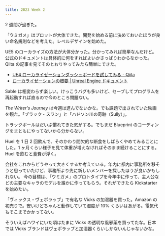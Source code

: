 ```yaml
---
title: 2023 Week 2
---
```


2 週間が過ぎた。

「ウミガメ」はプロットが大体できた。開発を始める前に決めておいたほうが良い命名規則などを考えた。レベルデザインを始めた。

UE5 のローカライズの方法が大体分かった。分かってみれば簡単なんだけど。公式のドキュメントは具体的に何をすればよいかさっぱりわからなかった。
Qiita の記事を見てそのとおりやってみたら簡単にできた。

- [UE4 ローカライゼーションダッシュボードを試してみる - Qiita](https://qiita.com/unknown_ds/items/c0f501ca9b72081ecb32)
- [ローカライゼーションの概要 \| Unreal Engine ドキュメント](https://docs.unrealengine.com/4.27/ja/ProductionPipelines/Localization/Overview/)

Sable は相変わらず楽しい。けっこうバグも多いけど、セーブしてプログラムを再起動すれば直るので今のところ問題ない。

_The Writer's Journey_ は今週は進んでないかな。でも課題で出されていた映画を観た。「ブラック・スワン」と「ハドソン川の奇跡（Sully）」。

トラックボールはだいぶ慣れてきた気がする。でもまだ Blueprint のコーディングをまともにやってないから分からない。

Huel を 1 日 2 回飲んで、そのかわり間欠的な断食をしばらくやめてみることにした。1 ヶ月くらい様子を見て体重が増えなければそのまま続けることにする。
Huel を飲むと食費が浮く。

会社をこれからどうやって大きくするか考えている。年内に都内に事務所を移そうと思っていたけど、事務所より先に新しいメンバーを探したほうが良いかもしれない。
今の目標は、「ウミガメ」のプロトタイプを今年中に作って、主人公などの主要なキャラのモデルを誰かに作ってもらう。それができたら Kickstarter を始めたい。

「ヴィックス・ヴェポラッブ」で有名な Vicks の加湿器を買った。Amazon の初売りで。安いけどちゃんと動作していて湿度が 10% くらいはあがる。電気代もそこまでかかってない。

そういえばハワイにいた頃はたまに Vicks の透明な風邪薬を買ってたな。日本では Vicks ブランドはヴェポラッブと加湿器くらいしかないんじゃないかな。
